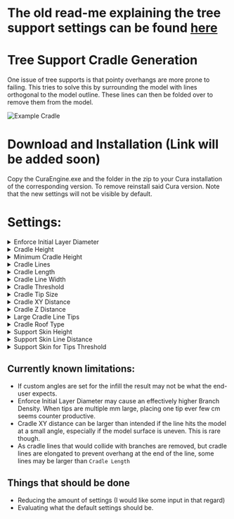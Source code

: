 # The old read-me explaining the tree support settings can be found [here](https://github.com/ThomasRahm/CuraEngine/tree/tree_support_2_error_detection)

# Tree Support Cradle Generation

One issue of tree supports is that pointy overhangs are more prone to failing. This tries to solve this by surrounding the model with lines orthogonal to the model outline. These lines can then be folded over to remove them from the model.

![Example Cradle](https://gist.githubusercontent.com/ThomasRahm/4085f269c710a517ee1d9fcfe11976f8/raw/Example.PNG)


# Download and Installation (Link will be added soon)

Copy the CuraEngine.exe and the folder in the zip to your Cura installation of the corresponding version. To remove reinstall said Cura version. Note that the new settings will not be visible by default.

# Settings:

<details>
  <summary>Enforce Initial Layer Diameter</summary>

   Enlarge tips so that the branch could reach Initial layer Diameter. This should improve the tree supports ability to support areas very close to the buildplate. Enabling support skin or using support roof is strongly recommended.

   Disabled:
   ![Enforce Initial Layer Diameter Off](https://gist.githubusercontent.com/ThomasRahm/4085f269c710a517ee1d9fcfe11976f8/raw/Enforce%2520Initial%2520Layer%2520Diameter%2520Off.png)
   
   Enabled:
   ![Enforce Initial Layer Diameter On](https://gist.githubusercontent.com/ThomasRahm/4085f269c710a517ee1d9fcfe11976f8/raw/Enforce%2520Initial%2520Layer%2520Diameter%2520On.png)

  
</details>

<details>
  <summary>Cradle Height</summary>

   The height of the cradle to support pointy overhangs. The cradle will stop generating if the pointy part of the model connects with another part of the model that either rests on the buildplate or already has its own cradle. Set to 0 to disable.  


   Small Cradle Height:
   ![Small Cradle Height](https://gist.githubusercontent.com/ThomasRahm/4085f269c710a517ee1d9fcfe11976f8/raw/Small%2520Cradle%2520Height.png)
   
   Large Cradle Height:
   ![Large Cradle Height](https://gist.githubusercontent.com/ThomasRahm/4085f269c710a517ee1d9fcfe11976f8/raw/Large%2520Cradle%2520Height.png)

  
</details>

<details>
  <summary>Minimum Cradle Height</summary>

   If a cradle smaller than this would generate, it just doesn't.
  

</details>

<details>
  <summary>Cradle Lines</summary>

  Amount of lines that should be generated around the model.  
   

   Low Amount Of Cradle Lines:
   ![Low Amount Of Cradle Lines](https://gist.githubusercontent.com/ThomasRahm/4085f269c710a517ee1d9fcfe11976f8/raw/Small%2520Cradle%2520Line%2520Count.png)
   
   Large Amount Of Cradle Lines:
   ![Large Amount Of Cradle Lines](https://gist.githubusercontent.com/ThomasRahm/4085f269c710a517ee1d9fcfe11976f8/raw/Large%2520Cradle%2520Line%2520Count.png)

  
</details>

<details>
  <summary>Cradle Length</summary>

  Length of the lines that generate around the model.  
   

   Small Cradle Length:
   ![Small Cradle Length](https://gist.githubusercontent.com/ThomasRahm/4085f269c710a517ee1d9fcfe11976f8/raw/Short%2520Cradle%2520Length.png)
   
   Large Cradle Length:
   ![Large Cradle Length](https://gist.githubusercontent.com/ThomasRahm/4085f269c710a517ee1d9fcfe11976f8/raw/Long%2520Cradle%2520Length.png)

  
</details>

<details>
  <summary>Cradle Line Width</summary>

  Width of the lines that generate around the model. I would just hard-code this to line width.  
   

   Small Cradle Line Width:
   ![Small Cradle Line Width](https://gist.githubusercontent.com/ThomasRahm/4085f269c710a517ee1d9fcfe11976f8/raw/Small%2520Cradle%2520Line%2520Width.png)
   
   Large Cradle Line Width:
   ![Large Cradle Line Width](https://gist.githubusercontent.com/ThomasRahm/4085f269c710a517ee1d9fcfe11976f8/raw/Large%2520Cradle%2520Line%2520Width.png)

  
</details>

<details>
  <summary>Cradle Threshold</summary>

  Maximum area a pointy overhang may have for the cradle to generate.  
  
</details>

<details>
  <summary>Cradle Tip Size</summary>

  Percentage of size of the tips supporting the pointy overhang. 0% means the tip with have the size of regular tips. 100% means they will have a diameter of branch diameter.  
   

   Small Cradle Tip Size:
   ![Small Cradle Line Width](https://gist.githubusercontent.com/ThomasRahm/4085f269c710a517ee1d9fcfe11976f8/raw/Small%2520Cradle%2520Tips.png)
   
   Large Cradle Tip Size:
   ![Large Cradle Line Width](https://gist.githubusercontent.com/ThomasRahm/4085f269c710a517ee1d9fcfe11976f8/raw/Large%2520Cradle%2520Tips.png)

  
</details>

<details>
  <summary>Cradle XY Distance</summary>

  Distance of the cradle lines from the model, dependent on the height of cradle lines below it (Cradle XY distance)  
   

   Visualisation: 
   ![Visualisation](https://gist.githubusercontent.com/ThomasRahm/4085f269c710a517ee1d9fcfe11976f8/raw/Cradle%2520XY%2520Distance.png)

  
</details>

<details>
  <summary>Cradle Z Distance</summary>

  Distance between cradle lines and the support that supports them. Makes cradle lines easier to fold over.  

  
</details>

<details>
  <summary>Large Cradle Line Tips</summary>

  Generate large tips below the cradle lines.
   

   Tree Support Large Cradle Line Tips Off:
   ![Tree Support Large Cradle Line Tips Off](https://gist.githubusercontent.com/ThomasRahm/4085f269c710a517ee1d9fcfe11976f8/raw/Large%2520Cradle%2520Line%2520Tips%2520off.png)
   
   Tree Support Large Cradle Line Tips On: 
   ![Tree Support Large Cradle Line Tips On](https://gist.githubusercontent.com/ThomasRahm/4085f269c710a517ee1d9fcfe11976f8/raw/Large%2520Cradle%2520Line%2520Tips%2520on.png)

  
</details>

<details>
  <summary>Cradle Roof Type</summary>

  How the cradle behaves if roof is enabled.  
   

   Regular Support
   ![Regular Support](https://gist.githubusercontent.com/ThomasRahm/4085f269c710a517ee1d9fcfe11976f8/raw/Cradle%2520Roof%2520Regular.png)
   
   Cradle:
   ![Cradle](https://gist.githubusercontent.com/ThomasRahm/4085f269c710a517ee1d9fcfe11976f8/raw/Cradle%2520Roof%2520Cradle.png)

  Cradle and Base:
   ![Cradle and Base](https://gist.githubusercontent.com/ThomasRahm/4085f269c710a517ee1d9fcfe11976f8/raw/Cradle%2520Roof%2520Cradle%2520and%2520Base.png)
   
   Large Cradle and Base:
   ![Large Cradle and Base](https://gist.githubusercontent.com/ThomasRahm/4085f269c710a517ee1d9fcfe11976f8/raw/Large%2520Cradle%2520and%2520Base.png)

  
</details>


<details>
  <summary>Support Skin Height</summary>
  
  Height of Support Skin generated to support cradle/interface/model parts that would fall inside of a support area. What i call Support Skin is just a support area with high density zig-zag infill.

   
   Small Support Skin Height:
   ![Small Support Skin Height](https://gist.githubusercontent.com/ThomasRahm/4085f269c710a517ee1d9fcfe11976f8/raw/Low%2520Skin%2520Height.png)
   
   Large Support Skin Height: 
   ![Large Support Skin Height](https://gist.githubusercontent.com/ThomasRahm/4085f269c710a517ee1d9fcfe11976f8/raw/Large%2520Skin%2520Height.png)

  
</details>

<details>
  <summary>Support Skin Line Distance</summary>
  Distance between the lines for said high density support infill.
   
   Small Support Skin Line Distance:
   ![Small Support Skin Line Distance](https://gist.githubusercontent.com/ThomasRahm/4085f269c710a517ee1d9fcfe11976f8/raw/Small%2520Skin%2520Line%2520Distance.png)
   
   Large Support Skin Line Distance: 
   ![Large Support Skin Line Distance](https://gist.githubusercontent.com/ThomasRahm/4085f269c710a517ee1d9fcfe11976f8/raw/Large%2520Skin%2520Line%2520Distance.png)
  
</details>

<details>
  <summary>Support Skin for Tips Threshold</summary>
  
Generate support skin for any tips that have at least this diameter.
   
  
</details>

## Currently known limitations:
- If custom angles are set for the infill the result may not be what the end-user expects.
- Enforce Initial Layer Diameter may cause an effectively higher Branch Density. When tips are multiple mm large, placing one tip ever few cm seems counter productive.
- Cradle XY distance can be larger than intended if the line hits the model at a small angle, especially if the model surface is uneven. This is rare though.
- As cradle lines that would collide with branches are removed, but cradle lines are elongated to prevent overhang at the end of the line, some lines may be larger than `Cradle Length`

## Things that should be done
- Reducing the amount of settings (I would like some input in that regard) 
- Evaluating what the default settings should be.

